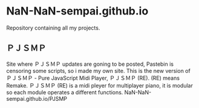 # NaN-NaN-sempai.github.io
Repository containing all my projects.


## ＰＪＳＭＰ
Site where ＰＪＳＭＰ updates are goning to be posted, Pastebin is censoring some scripts, so i made my own site.
This is the new version of ＰＪＳＭＰ - Pure JavaScript Midi Player, ＰＪＳＭＰ (RE).
(RE) means Remake.
ＰＪＳＭＰ (RE) is a midi pleyer for multiplayer piano, it is modular so each module operates a different functions.
NaN-NaN-sempai.github.io/PJSMP
